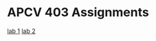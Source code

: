 # APCV 403 Assignments
[lab 1](https://ilynch22.github.io/apcv403/lab-2/index.html)
[lab 2](https://ilynch22.github.io/apcv403/lab-3/index.html)
